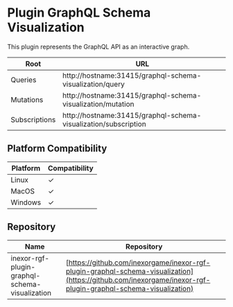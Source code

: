 # Plugin GraphQL Schema Visualization

This plugin represents the GraphQL API as an interactive graph.

| Root          | URL                                                             |
|---------------|-----------------------------------------------------------------|
| Queries       | http://hostname:31415/graphql-schema-visualization/query        |
| Mutations     | http://hostname:31415/graphql-schema-visualization/mutation     |
| Subscriptions | http://hostname:31415/graphql-schema-visualization/subscription |

## Platform Compatibility

| Platform | Compatibility |
|----------|---------------|
| Linux    | ✓             |
| MacOS    | ✓             |
| Windows  | ✓             |

## Repository

| Name                                           | Repository                                                                                                                                                   |
|------------------------------------------------|--------------------------------------------------------------------------------------------------------------------------------------------------------------|
| inexor-rgf-plugin-graphql-schema-visualization | [https://github.com/inexorgame/inexor-rgf-plugin-graphql-schema-visualization](https://github.com/inexorgame/inexor-rgf-plugin-graphql-schema-visualization) |
